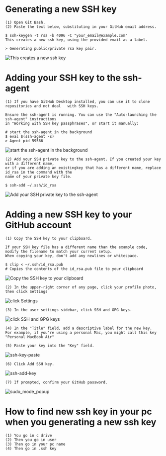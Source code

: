 # Generating a new SSH key

    (1) Open Git Bash.
    (2) Paste the text below, substituting in your GitHub email address.

    $ ssh-keygen -t rsa -b 4096 -C "your_email@example.com"
    This creates a new ssh key, using the provided email as a label.

    > Generating public/private rsa key pair.
    
   ![This creates a new ssh key](https://user-images.githubusercontent.com/73681489/98067869-8622b200-1e80-11eb-85b7-8dc56bc8188a.png)


# Adding your SSH key to the ssh-agent

    (1) If you have GitHub Desktop installed, you can use it to clone repositories and not deal   with SSH keys.

    Ensure the ssh-agent is running. You can use the "Auto-launching the ssh-agent" instructions
    in "Working with SSH key passphrases", or start it manually:

    # start the ssh-agent in the background
    $ eval $(ssh-agent -s)
    > Agent pid 59566
    
   ![start the ssh-agent in the background](https://user-images.githubusercontent.com/73681489/98071147-c1c17a00-1e88-11eb-850b-b6a6c0584545.png)

    (2) Add your SSH private key to the ssh-agent. If you created your key with a different name, 
    or if you are adding an existingkey that has a different name, replace id_rsa in the command with the
    name of your private key file.

    $ ssh-add ~/.ssh/id_rsa
    
   ![Add your SSH private key to the ssh-agent](https://user-images.githubusercontent.com/73681489/98071369-59bf6380-1e89-11eb-9737-d042568ca1c9.png)


# Adding a new SSH key to your GitHub account


    (1) Copy the SSH key to your clipboard.

    If your SSH key file has a different name than the example code, modify the filename to match your current setup.
    When copying your key, don't add any newlines or whitespace.

    $ clip < ~/.ssh/id_rsa.pub
    # Copies the contents of the id_rsa.pub file to your clipboard
    
   ![Copy the SSH key to your clipboard](https://user-images.githubusercontent.com/73681489/98071447-91c6a680-1e89-11eb-91e4-ece91b18c135.png)

    (2) In the upper-right corner of any page, click your profile photo, then click Settings
    
   ![click Settings](https://user-images.githubusercontent.com/73681489/98071565-ebc76c00-1e89-11eb-9c8b-5f5b173349b5.png)

    (3) In the user settings sidebar, click SSH and GPG keys.
    
   ![click SSH and GPG keys](https://user-images.githubusercontent.com/73681489/98071688-33e68e80-1e8a-11eb-9d10-58099f3d8913.png)

    (4) In the "Title" field, add a descriptive label for the new key.
    For example, if you're using a personal Mac, you might call this key "Personal MacBook Air"

    (5) Paste your key into the "Key" field.
    
   ![ssh-key-paste](https://user-images.githubusercontent.com/73681489/98071793-84f68280-1e8a-11eb-88da-3448e67f40fd.png)

    (6) Click Add SSH key.
    
   ![ssh-add-key](https://user-images.githubusercontent.com/73681489/98071950-e880b000-1e8a-11eb-8391-7d6a09e110f8.png)

    (7) If prompted, confirm your GitHub password.
   
   ![sudo_mode_popup](https://user-images.githubusercontent.com/73681489/98072020-1239d700-1e8b-11eb-8f53-b50885d4bc98.png)


# How to find new ssh key in your pc when you generating a new ssh key

    (1) You go in c drive
    (2) Then you go in user
    (3) Then go in your pc name
    (4) Then go in .ssh key
